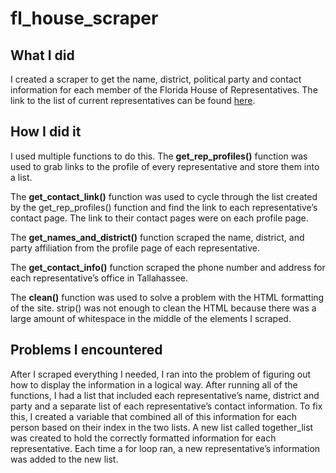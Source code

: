 # fl_house_scraper
## What I did
I created a scraper to get the name, district, political party and contact information for each member of the Florida House of Representatives. The link to the list of current representatives can be found [here](https://www.myfloridahouse.gov/Sections/Representatives/representatives.aspx).

## How I did it
I used multiple functions to do this. The **get_rep_profiles()** function was used to grab links to the profile of every representative and store them into a list.

The **get_contact_link()** function was used to cycle through the list created by the get_rep_profiles() function and find the link to each representative’s contact page. The link to their contact pages were on each profile page.

The **get_names_and_district()** function scraped the name, district, and party affiliation from the profile page of each representative.

The **get_contact_info()** function scraped the phone number and address for each representative’s office in Tallahassee. 

The **clean()** function was used to solve a problem with the HTML formatting of the site. strip() was not enough to clean the HTML because there was a large amount of whitespace in the middle of the elements I scraped. 

## Problems I encountered
After I scraped everything I needed, I ran into the problem of figuring out how to display the information in a logical way. After running all of the functions, I had a list that included each representative’s name, district and party and a separate list of each representative’s contact information. To fix this, I created a variable that combined all of this information for each person based on their index in the two lists. A new list called together_list was created to hold the correctly formatted information for each representative. Each time a for loop ran, a new representative’s information was added to the new list.
